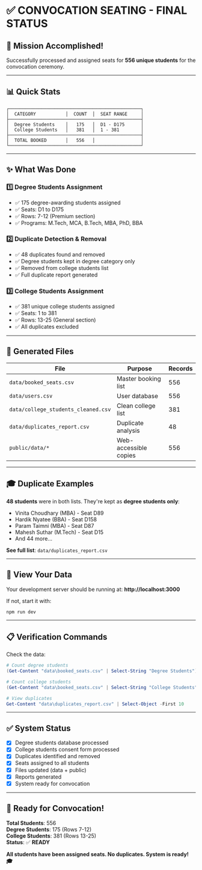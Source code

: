 # ✅ CONVOCATION SEATING - FINAL STATUS

## 🎯 Mission Accomplished!

Successfully processed and assigned seats for **556 unique students** for the convocation ceremony.

---

## 📊 Quick Stats

```
┌─────────────────────────────────────────────────┐
│  CATEGORY           │  COUNT  │  SEAT RANGE     │
├─────────────────────────────────────────────────┤
│  Degree Students    │   175   │  D1 - D175      │
│  College Students   │   381   │  1 - 381        │
├─────────────────────────────────────────────────┤
│  TOTAL BOOKED       │   556   │                 │
└─────────────────────────────────────────────────┘
```

---

## ✨ What Was Done

### 1️⃣ **Degree Students Assignment**

- ✅ 175 degree-awarding students assigned
- ✅ Seats: D1 to D175
- ✅ Rows: 7-12 (Premium section)
- ✅ Programs: M.Tech, MCA, B.Tech, MBA, PhD, BBA

### 2️⃣ **Duplicate Detection & Removal**

- ✅ 48 duplicates found and removed
- ✅ Degree students kept in degree category only
- ✅ Removed from college students list
- ✅ Full duplicate report generated

### 3️⃣ **College Students Assignment**

- ✅ 381 unique college students assigned
- ✅ Seats: 1 to 381
- ✅ Rows: 13-25 (General section)
- ✅ All duplicates excluded

---

## 📁 Generated Files

| File                                | Purpose               | Records |
| ----------------------------------- | --------------------- | ------- |
| `data/booked_seats.csv`             | Master booking list   | 556     |
| `data/users.csv`                    | User database         | 556     |
| `data/college_students_cleaned.csv` | Clean college list    | 381     |
| `data/duplicates_report.csv`        | Duplicate analysis    | 48      |
| `public/data/*`                     | Web-accessible copies | 556     |

---

## 🎓 Duplicate Examples

**48 students** were in both lists. They're kept as **degree students only**:

- Vinita Choudhary (MBA) - Seat D89
- Hardik Nyatee (BBA) - Seat D158
- Param Taimni (MBA) - Seat D87
- Mahesh Suthar (M.Tech) - Seat D15
- And 44 more...

**See full list**: `data/duplicates_report.csv`

---

## 🚀 View Your Data

Your development server should be running at:
**http://localhost:3000**

If not, start it with:

```bash
npm run dev
```

---

## 📋 Verification Commands

Check the data:

```powershell
# Count degree students
(Get-Content "data\booked_seats.csv" | Select-String "Degree Students").Count

# Count college students
(Get-Content "data\booked_seats.csv" | Select-String "College Students").Count

# View duplicates
Get-Content "data\duplicates_report.csv" | Select-Object -First 10
```

---

## ✅ System Status

- [x] Degree students database processed
- [x] College students consent form processed
- [x] Duplicates identified and removed
- [x] Seats assigned to all students
- [x] Files updated (data + public)
- [x] Reports generated
- [x] System ready for convocation

---

## 🎉 Ready for Convocation!

**Total Students**: 556  
**Degree Students**: 175 (Rows 7-12)  
**College Students**: 381 (Rows 13-25)  
**Status**: ✅ **READY**

**All students have been assigned seats. No duplicates. System is ready! 🎓**
